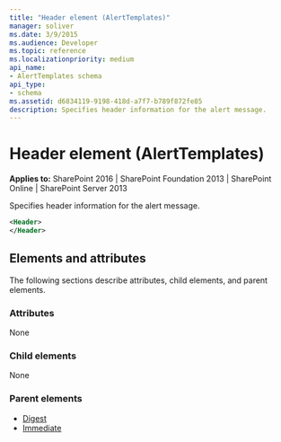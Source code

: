 ```yaml
---
title: "Header element (AlertTemplates)"
manager: soliver
ms.date: 3/9/2015
ms.audience: Developer
ms.topic: reference
ms.localizationpriority: medium
api_name:
- AlertTemplates schema
api_type:
- schema
ms.assetid: d6834119-9198-418d-a7f7-b789f872fe85
description: Specifies header information for the alert message.
---
```


# Header element (AlertTemplates)

**Applies to:** SharePoint 2016 | SharePoint Foundation 2013 | SharePoint Online | SharePoint Server 2013

Specifies header information for the alert message.

```XML
<Header>
</Header>
```

## Elements and attributes

The following sections describe attributes, child elements, and parent elements.

### Attributes

None

### Child elements

None

### Parent elements

- [Digest](digest-element-alerttemplates.md)
- [Immediate](immediate-element-alerttemplates.md)
